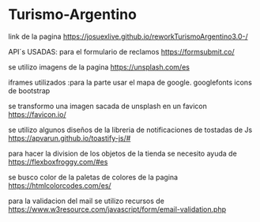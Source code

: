 # Turismo-Argentino

link de la pagina https://josuexlive.github.io/reworkTurismoArgentino3.0-/

API´s USADAS: para el formulario de reclamos https://formsubmit.co/

se utilizo imagens de la pagina https://unsplash.com/es

iframes utilizados :para la parte usar el mapa de google.
googlefonts
icons de bootstrap

se transformo una imagen sacada de unsplash en un favicon https://favicon.io/

se utilizo algunos diseños de la libreria de notificaciones de tostadas de Js https://apvarun.github.io/toastify-js/#

para hacer la division de  los objetos de la tienda se necesito ayuda de https://flexboxfroggy.com/#es

se busco color de la paletas de colores de la pagina https://htmlcolorcodes.com/es/

para la validacion del mail se utilizo recursos de https://www.w3resource.com/javascript/form/email-validation.php
